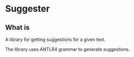 # Suggester

## What is

A library for getting suggestions for a given text.

The library uses ANTLR4 grammar to generate suggestions.
